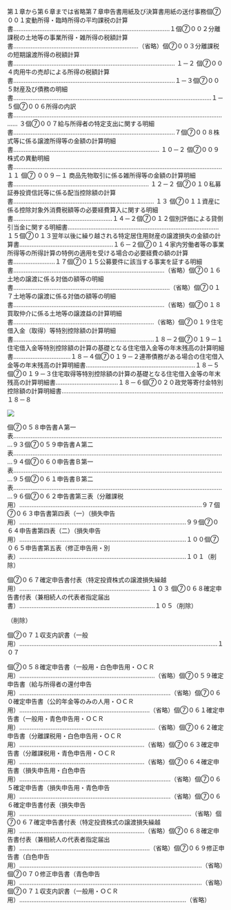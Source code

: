 第１章から第６章までは省略第７章申告書用紙及び決算書用紙の送付事務個⑦００１変動所得・臨時所得の平均課税の計算書………………………………………………………………………………１個⑦００２分離課税の土地等の事業所得・雑所得の税額計算書………………………………………………………………（省略）個⑦００３分離課税の短期譲渡所得の税額計算書………………………………………………………………………………… １－２ 個⑦００４肉用牛の売却による所得の税額計算書…………………………………………………………………………………１－３個⑦００５財産及び債務の明細書……………………………………………………………………………………………………１－５個⑦００６所得の内訳書……………………………………………………………………………………………………………… ３個⑦００７給与所得者の特定支出に関する明細書…………………………………………………………………………………７個⑦００８株式等に係る譲渡所得等の金額の計算明細書………………………………………………………………………… １０－２ 個⑦００９株式の異動明細書………………………………………………………………………………………………………… １１ 個⑦ ００９－１ 商品先物取引に係る雑所得等の金額の計算明細書…………………………………………………………………… １２－２ 個⑦０１０私募証券投資信託等に係る配当控除額の計算書……………………………………………………………………… １３ 個⑦０１１資産に係る控除対象外消費税額等の必要経費算入に関する明細書…………………………………………………１４－２個⑦０１２個別評価による貸倒引当金に関する明細書……………………………………………………………………………１５個⑦０１３翌年以後に繰り越される特定居住用財産の譲渡損失の金額の計算書………………………………………………１６－２個⑦０１４家内労働者等の事業所得等の所得計算の特例の適用を受ける場合の必要経費の額の計算書……………………１７個⑦０１５公募要件に該当する事実を証する明細書……………………………………………………………………………（省略）個⑦０１６土地の譲渡に係る対価の額等の明細書………………………………………………………………………………（省略）個⑦０１７土地等の譲渡に係る対価の額等の明細書……………………………………………………………………………（省略）個⑦０１８買取仲介に係る土地等の譲渡益の計算明細書………………………………………………………………………（省略）個⑦０１９住宅借入金（取得）等特別控除額の計算明細書………………………………………………………………………１８－２個⑦０１９－１住宅借入金等特別控除額の計算の基礎となる住宅借入金等の年末残高の計算明細書……………………………１８－４個⑦０１９－２連帯債務がある場合の住宅借入金等の年末残高の計算明細書………………………………………………………１８－５個⑦０１９－３住宅取得等特別控除額の計算の基礎となる住宅借入金等の年末残高の計算明細書………………………………１８－６個⑦０２０政党等寄付金特別控除額の計算明細書…………………………………………………………………………………１８－８

![](https://www.nta.go.jp/tmp/cf19d6eb-ac58-4d98-9221-48aefc29603a/images/5086b5aaf6a7476ab162895641607ff40507130959350c6f1c9022a8dd5d64a5.jpg)

個⑦０５８申告書Ａ第一表……………………………………………………………………………………………………………９３個⑦０５９申告書Ａ第二表……………………………………………………………………………………………………………９４個⑦０６０申告書Ｂ第一表……………………………………………………………………………………………………………９５個⑦０６１申告書Ｂ第二表……………………………………………………………………………………………………………９６個⑦０６２申告書第三表（分離課税用）……………………………………………………………………………………………９７個⑦０６３申告書第四表（一）（損失申告用）……………………………………………………………………………………９９個⑦０６４申告書第四表（二）（損失申告用）……………………………………………………………………………………１００個⑦０６５申告書第五表（修正申告用・別表）……………………………………………………………………………………１０１（削除）

個⑦０６７確定申告書付表（特定投資株式の譲渡損失繰越用）………………………………………………………………… １０３ 個⑦０６８確定申告書付表（兼相続人の代表者指定届出書）……………………………………………………………………１０５（削除）

（削除）

個⑦０７１収支内訳書（一般用）……………………………………………………………………………………………………１０７

個⑦０５８確定申告書（一般用・白色申告用・ＯＣＲ用）……………………………………………………………………（省略）個⑦０５９確定申告書（給与所得者の還付申告用）……………………………………………………………………………（省略）個⑦０６０確定申告書（公的年金等のみの人用・ＯＣＲ用）…………………………………………………………………（省略）個⑦０６１確定申告書（一般用・青色申告用・ＯＣＲ用）……………………………………………………………………（省略）個⑦０６２確定申告書（分離課税用・白色申告用・ＯＣＲ用）………………………………………………………………（省略）個⑦０６３確定申告書（分離課税用・青色申告用・ＯＣＲ用）………………………………………………………………（省略）個⑦０６４確定申告書（損失申告用・白色申告用）……………………………………………………………………………（省略）個⑦０６５確定申告書（損失申告用・青色申告用）……………………………………………………………………………（省略）個⑦０６６確定申告書付表（損失申告用）………………………………………………………………………………………（省略）個⑦０６７確定申告書付表（特定投資株式の譲渡損失繰越用）………………………………………………………………（省略）個⑦０６８確定申告書付表（兼相続人の代表者指定届出書）…………………………………………………………………（省略）個⑦０６９修正申告書（白色申告用）……………………………………………………………………………………………（省略）個⑦０７０修正申告書（青色申告用）……………………………………………………………………………………………（省略）個⑦０７１収支内訳書（一般用・ＯＣＲ用）……………………………………………………………………………………（省略）